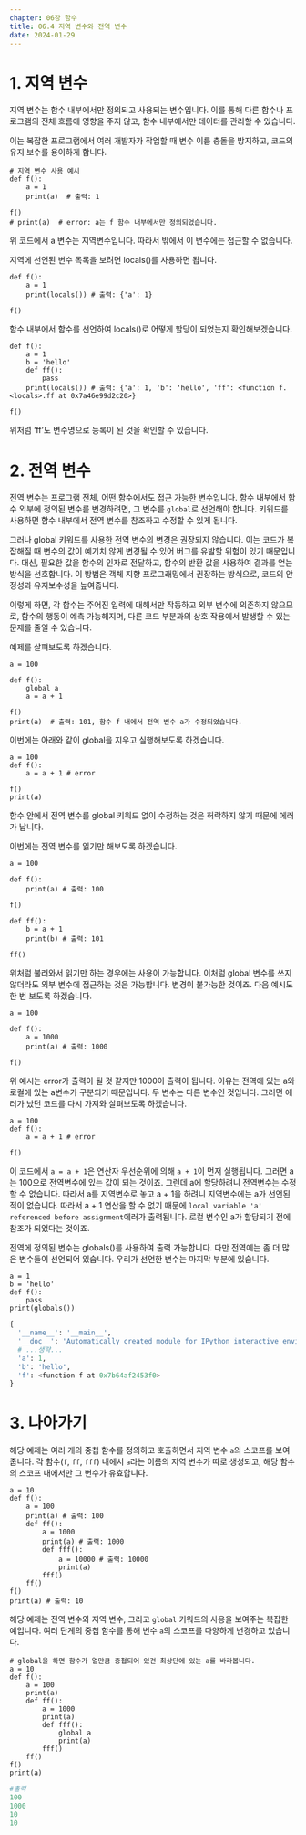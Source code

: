 ```yaml
---
chapter: 06장 함수
title: 06.4 지역 변수와 전역 변수
date: 2024-01-29
---
```


# 1. 지역 변수

지역 변수는 함수 내부에서만 정의되고 사용되는 변수입니다. 이를 통해 다른 함수나 프로그램의 전체 흐름에 영향을 주지 않고, 함수 내부에서만 데이터를 관리할 수 있습니다.

이는 복잡한 프로그램에서 여러 개발자가 작업할 때 변수 이름 충돌을 방지하고, 코드의 유지 보수를 용이하게 합니다.

```python-exec
# 지역 변수 사용 예시
def f():
    a = 1
    print(a)  # 출력: 1

f()
# print(a)  # error: a는 f 함수 내부에서만 정의되었습니다.
```

위 코드에서 a 변수는 지역변수입니다. 따라서 밖에서 이 변수에는 접근할 수 없습니다.

지역에 선언된 변수 목록을 보려면 locals()를 사용하면 됩니다.

```python-exec
def f():
    a = 1
    print(locals()) # 출력: {'a': 1}

f()
```

함수 내부에서 함수를 선언하여 locals()로 어떻게 할당이 되었는지 확인해보겠습니다.

```python-exec
def f():
    a = 1
    b = 'hello'
    def ff():
        pass
    print(locals()) # 출력: {'a': 1, 'b': 'hello', 'ff': <function f.<locals>.ff at 0x7a46e99d2c20>}

f()
```

위처럼 ‘ff’도 변수명으로 등록이 된 것을 확인할 수 있습니다.

# 2. 전역 변수

전역 변수는 프로그램 전체, 어떤 함수에서도 접근 가능한 변수입니다. 함수 내부에서 함수 외부에 정의된 변수를 변경하려면, 그 변수를 `global`로 선언해야 합니다. 키워드를 사용하면 함수 내부에서 전역 변수를 참조하고 수정할 수 있게 됩니다.

그러나 global 키워드를 사용한 전역 변수의 변경은 권장되지 않습니다. 이는 코드가 복잡해질 때 변수의 값이 예기치 않게 변경될 수 있어 버그를 유발할 위험이 있기 때문입니다. 대신, 필요한 값을 함수의 인자로 전달하고, 함수의 반환 값을 사용하여 결과를 얻는 방식을 선호합니다. 이 방법은 객체 지향 프로그래밍에서 권장하는 방식으로, 코드의 안정성과 유지보수성을 높여줍니다.

이렇게 하면, 각 함수는 주어진 입력에 대해서만 작동하고 외부 변수에 의존하지 않으므로, 함수의 행동이 예측 가능해지며, 다른 코드 부분과의 상호 작용에서 발생할 수 있는 문제를 줄일 수 있습니다.

예제를 살펴보도록 하겠습니다.

```python-exec
a = 100

def f():
    global a
    a = a + 1

f()
print(a)  # 출력: 101, 함수 f 내에서 전역 변수 a가 수정되었습니다.
```

이번에는 아래와 같이 global을 지우고 실행해보도록 하겠습니다.

```python-exec
a = 100
def f():
    a = a + 1 # error

f()
print(a)
```

함수 안에서 전역 변수를 global 키워드 없이 수정하는 것은 허락하지 않기 때문에 에러가 납니다.

이번에는 전역 변수를 읽기만 해보도록 하겠습니다.

```python-exec
a = 100

def f():
    print(a) # 출력: 100

f()

def ff():
    b = a + 1
    print(b) # 출력: 101

ff()
```

위처럼 불러와서 읽기만 하는 경우에는 사용이 가능합니다. 이처럼 global 변수를 쓰지 않더라도 외부 변수에 접근하는 것은 가능합니다. 변경이 불가능한 것이죠. 다음 예시도 한 번 보도록 하겠습니다.

```python-exec
a = 100

def f():
    a = 1000
    print(a) # 출력: 1000

f()
```

위 예시는 error가 출력이 될 것 같지만 1000이 출력이 됩니다. 이유는 전역에 있는 a와 로컬에 있는 a변수가 구분되기 때문입니다. 두 변수는 다른 변수인 것입니다. 그러면 에러가 났던 코드를 다시 가져와 살펴보도록 하겠습니다.

```python-exec
a = 100
def f():
    a = a + 1 # error

f()
```

이 코드에서 `a = a + 1`은 연산자 우선순위에 의해 `a + 1`이 먼저 실행됩니다. 그러면 a는 100으로 전역변수에 있는 값이 되는 것이죠. 그런데 a에 할당하려니 전역변수는 수정할 수 없습니다. 따라서 a를 지역변수로 놓고 a + 1을 하려니 지역변수에는 a가 선언된 적이 없습니다. 따라서 a + 1 연산을 할 수 없기 때문에 `local variable 'a' referenced before assignment`에러가 출력됩니다. 로컬 변수인 a가 할당되기 전에 참조가 되었다는 것이죠.

전역에 정의된 변수는 globals()를 사용하여 출력 가능합니다. 다만 전역에는 좀 더 많은 변수들이 선언되어 있습니다. 우리가 선언한 변수는 마지막 부분에 있습니다.

```python-exec
a = 1
b = 'hello'
def f():
    pass
print(globals())
```

```python
{
  '__name__': '__main__',
  '__doc__': 'Automatically created module for IPython interactive environment',
  # ...생략...
  'a': 1,
  'b': 'hello',
  'f': <function f at 0x7b64af2453f0>
}
```

# 3. 나아가기

해당 예제는 여러 개의 중첩 함수를 정의하고 호출하면서 지역 변수 `a`의 스코프를 보여줍니다. 각 함수(`f`, `ff`, `fff`) 내에서 `a`라는 이름의 지역 변수가 따로 생성되고, 해당 함수의 스코프 내에서만 그 변수가 유효합니다.

```python-exec
a = 10
def f():
    a = 100
    print(a) # 출력: 100
    def ff():
        a = 1000
        print(a) # 출력: 1000
        def fff():
            a = 10000 # 출력: 10000
            print(a)
        fff()
    ff()
f()
print(a) # 출력: 10
```

해당 예제는 전역 변수와 지역 변수, 그리고 `global` 키워드의 사용을 보여주는 복잡한 예입니다. 여러 단계의 중첩 함수를 통해 변수 `a`의 스코프를 다양하게 변경하고 있습니다.

```python-exec
# global을 하면 함수가 얼만큼 중첩되어 있건 최상단에 있는 a를 바라봅니다.
a = 10
def f():
    a = 100
    print(a)
    def ff():
        a = 1000
        print(a)
        def fff():
            global a
            print(a)
        fff()
    ff()
f()
print(a)
```

```python
#출력
100
1000
10
10
```
